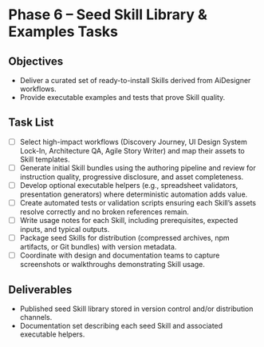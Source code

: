 # Phase 6 – Seed Skill Library & Examples Tasks

## Objectives

- Deliver a curated set of ready-to-install Skills derived from AiDesigner workflows.
- Provide executable examples and tests that prove Skill quality.

## Task List

- [ ] Select high-impact workflows (Discovery Journey, UI Design System Lock-In, Architecture QA, Agile Story Writer) and map their assets to Skill templates.
- [ ] Generate initial Skill bundles using the authoring pipeline and review for instruction quality, progressive disclosure, and asset completeness.
- [ ] Develop optional executable helpers (e.g., spreadsheet validators, presentation generators) where deterministic automation adds value.
- [ ] Create automated tests or validation scripts ensuring each Skill’s assets resolve correctly and no broken references remain.
- [ ] Write usage notes for each Skill, including prerequisites, expected inputs, and typical outputs.
- [ ] Package seed Skills for distribution (compressed archives, npm artifacts, or Git bundles) with version metadata.
- [ ] Coordinate with design and documentation teams to capture screenshots or walkthroughs demonstrating Skill usage.

## Deliverables

- Published seed Skill library stored in version control and/or distribution channels.
- Documentation set describing each seed Skill and associated executable helpers.
